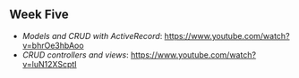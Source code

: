 
## **Week Five**

- *Models and CRUD with ActiveRecord*: https://www.youtube.com/watch?v=bhrOe3hbAoo
- *CRUD controllers and views*: https://www.youtube.com/watch?v=luN12XScptI
